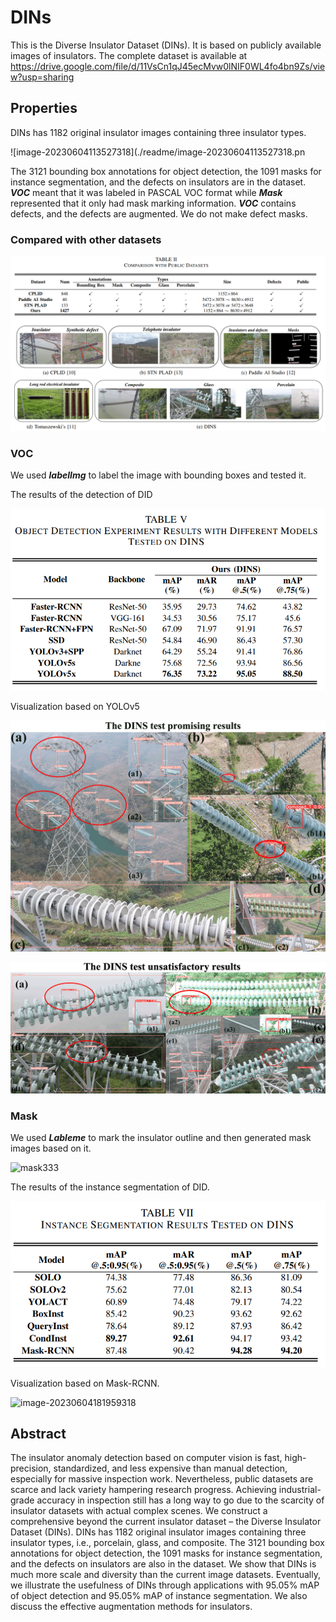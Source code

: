 # DINs

This is the  Diverse Insulator Dataset (DINs).  It is based on publicly available images of insulators. The complete dataset is available at https://drive.google.com/file/d/11VsCn1qJ45ecMvw0lNIF0WL4fo4bn9Zs/view?usp=sharing

## Properties

DINs has 1182 original insulator images containing three insulator types.

![image-20230604113527318](./readme/image-20230604113527318.pn

The 3121 bounding box annotations for object detection, the 1091 masks for instance segmentation, and the defects on insulators are  in the dataset. ***VOC*** meant that it was labeled in PASCAL VOC format while ***Mask*** represented that it only had mask marking information.  ***VOC***  contains defects, and the defects are augmented. We do not make defect masks.


### Compared with other datasets

![image-20230604163627327](./readme/compare.png)

### VOC

 We used ***labelImg***  to label the image with bounding boxes and tested it.

The results of the detection of DID 

![image-20230605113153331](./readme/ob.png)

Visualization based on YOLOv5

![PPPP](./readme/PPPP.png)







![gggg](./readme/gggg.png  )





### Mask

 We used ***Lableme***  to mark the insulator outline and then generated mask images based on it.



![mask333](./readme/mask333.png)



The results of the instance segmentation of DID.

![image-20230605114210006](./readme/seg.png)

 

Visualization based on Mask-RCNN.

![image-20230604181959318](./readme/image-20230604181959318.png)





## Abstract

The insulator anomaly detection based on computer vision is fast, high-precision, standardized, and less expensive than manual detection, especially for massive inspection work. Nevertheless, public datasets are scarce and lack variety hampering research progress. Achieving industrial-grade accuracy in inspection still has a long way to go due to the scarcity of insulator datasets with actual complex scenes. We construct a comprehensive beyond the current insulator dataset – the Diverse Insulator Dataset (DINs). DINs has 1182 original insulator images containing three insulator types, i.e., porcelain, glass, and composite. The 3121 bounding box annotations for object detection, the 1091 masks for instance segmentation, and the defects on insulators are also in the dataset. We show that DINs is much more scale and diversity than the current image datasets. Eventually, we illustrate the usefulness of DINs through applications with 95.05\% mAP of object detection and 95.05\% mAP of instance segmentation. We also discuss the effective augmentation methods for insulators.
